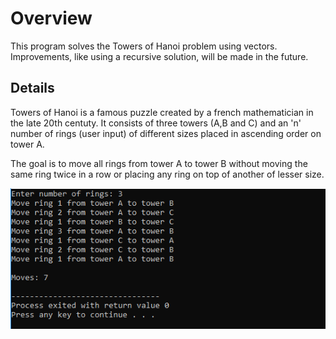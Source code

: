 # Overview
This program solves the Towers of Hanoi problem using vectors. Improvements, like using a recursive solution, will be made in the future. 

## Details
Towers of Hanoi is a famous puzzle created by a french mathematician in the late 20th centuty. It consists of three towers (A,B and C) and an 'n' number of rings (user input) of different sizes placed in ascending order on tower A.

The goal is to move all rings from tower A to tower B without moving the same ring twice in a row or placing any ring on top of another of lesser size.

![](https://github.com/walmonte/Towers-of-Hanoi/blob/master/capture.PNG)
